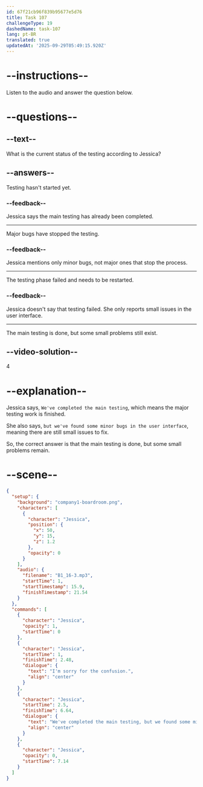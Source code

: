 ```yaml
---
id: 67f21cb96f839b95677e5d76
title: Task 107
challengeType: 19
dashedName: task-107
lang: pt-BR
translated: true
updatedAt: '2025-09-29T05:49:15.920Z'
---
```


<!-- (Audio) Jessica: I'm sorry for the confusion. We've completed the main testing, but we've found some minor bugs in the user interface. -->

# --instructions--

Listen to the audio and answer the question below.

# --questions--

## --text--

What is the current status of the testing according to Jessica?

## --answers--

Testing hasn't started yet.

### --feedback--

Jessica says the main testing has already been completed.

---

Major bugs have stopped the testing.

### --feedback--

Jessica mentions only minor bugs, not major ones that stop the process.

---

The testing phase failed and needs to be restarted.

### --feedback--

Jessica doesn't say that testing failed. She only reports small issues in the user interface.

---

The main testing is done, but some small problems still exist.

## --video-solution--

4

# --explanation--

Jessica says, `We've completed the main testing`, which means the major testing work is finished.

She also says, `but we've found some minor bugs in the user interface`, meaning there are still small issues to fix.

So, the correct answer is that the main testing is done, but some small problems remain.

# --scene--

```json
{
  "setup": {
    "background": "company1-boardroom.png",
    "characters": [
      {
        "character": "Jessica",
        "position": {
          "x": 50,
          "y": 15,
          "z": 1.2
        },
        "opacity": 0
      }
    ],
    "audio": {
      "filename": "B1_16-3.mp3",
      "startTime": 1,
      "startTimestamp": 15.9,
      "finishTimestamp": 21.54
    }
  },
  "commands": [
    {
      "character": "Jessica",
      "opacity": 1,
      "startTime": 0
    },
    {
      "character": "Jessica",
      "startTime": 1,
      "finishTime": 2.48,
      "dialogue": {
        "text": "I'm sorry for the confusion.",
        "align": "center"
      }
    },
    {
      "character": "Jessica",
      "startTime": 2.5,
      "finishTime": 6.64,
      "dialogue": {
        "text": "We've completed the main testing, but we found some minor bugs in the user interface.",
        "align": "center"
      }
    },
    {
      "character": "Jessica",
      "opacity": 0,
      "startTime": 7.14
    }
  ]
}
```
